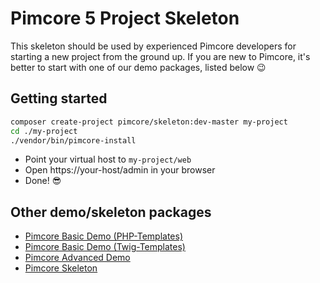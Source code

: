 # Pimcore 5 Project Skeleton 

This skeleton should be used by experienced Pimcore developers for starting a new project from the ground up. 
If you are new to Pimcore, it's better to start with one of our demo packages, listed below 😉

## Getting started 
```bash
composer create-project pimcore/skeleton:dev-master my-project
cd ./my-project
./vendor/bin/pimcore-install
```

- Point your virtual host to `my-project/web` 
- Open https://your-host/admin in your browser
- Done! 😎


## Other demo/skeleton packages
- [Pimcore Basic Demo (PHP-Templates)](https://github.com/pimcore/demo-basic)
- [Pimcore Basic Demo (Twig-Templates)](https://github.com/pimcore/demo-basic-twig)
- [Pimcore Advanced Demo](https://github.com/pimcore/demo-advanced) 
- [Pimcore Skeleton](https://github.com/pimcore/skeleton)